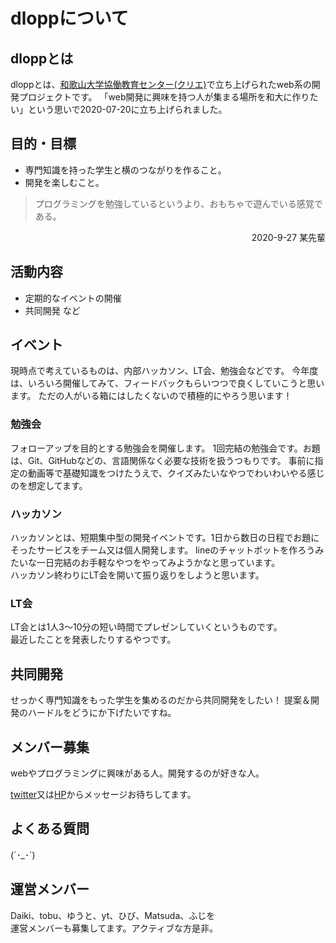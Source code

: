 # dloppについて

## dloppとは
dloppとは、[和歌山大学協働教育センター(クリエ)](https://www.wakayama-u.ac.jp/crea/)で立ち上げられたweb系の開発プロジェクトです。
「web開発に興味を持つ人が集まる場所を和大に作りたい」という思いで2020-07-20に立ち上げられました。

## 目的・目標
- 専門知識を持った学生と横のつながりを作ること。<br>
- 開発を楽しむこと。
> プログラミングを勉強しているというより、おもちゃで遊んでいる感覚である。
<div style="text-align: right;">
  2020-9-27 某先輩
</div>

## 活動内容
- 定期的なイベントの開催
- 共同開発
  など

## イベント
現時点で考えているものは、内部ハッカソン、LT会、勉強会などです。
今年度は、いろいろ開催してみて、フィードバックもらいつつで良くしていこうと思います。
ただの人がいる箱にはしたくないので積極的にやろう思います！

### 勉強会
フォローアップを目的とする勉強会を開催します。
1回完結の勉強会です。お題は、Git、GitHubなどの、言語関係なく必要な技術を扱うつもりです。
事前に指定の動画等で基礎知識をつけたうえで、クイズみたいなやつでわいわいやる感じのを想定してます。
### ハッカソン
ハッカソンとは、短期集中型の開発イベントです。1日から数日の日程でお題にそったサービスをチーム又は個人開発します。 
lineのチャットボットを作ろうみたいな一日完結のお手軽なやつをやってみようかなと思っています。<br>
ハッカソン終わりにLT会を開いて振り返りをしようと思います。
### LT会
LT会とは1人3〜10分の短い時間でプレゼンしていくというものです。<br>
最近したことを発表したりするやつです。

## 共同開発
せっかく専門知識をもった学生を集めるのだから共同開発をしたい！
提案＆開発のハードルをどうにか下げたいですね。

## メンバー募集
webやプログラミングに興味がある人。開発するのが好きな人。

[twitter](https://twitter.com/wucrea_dlopp)又は[HP](https://dlopp.github.io)からメッセージお待ちしてます。

## よくある質問
(´･_･`)

## 運営メンバー
Daiki、tobu、ゆうと、yt、ひび、Matsuda、ふじを <br>
運営メンバーも募集してます。アクティブな方是非。